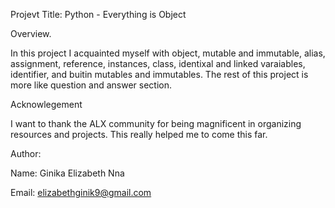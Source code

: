 Projevt Title: Python - Everything is Object


Overview.

In this project I acquainted myself with object, mutable and immutable, alias, assignment, reference, instances, class, identixal and linked varaiables, identifier, and buitin mutables and immutables. The rest of this project is more like question and answer section. 


Acknowlegement

I want to thank the ALX community for being magnificent in organizing resources and projects. This really helped me to come this far. 


Author:

Name: Ginika Elizabeth Nna

Email: elizabethginik9@gmail.com
